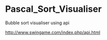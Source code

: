 # Pascal_Sort_Visualiser

Bubble sort visualiser using api 

http://www.swingame.com/index.php/api.html
